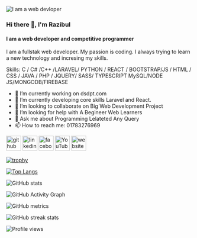 ![I am a web devloper](https://media.licdn.com/dms/image/C5616AQHQLHNULqhPfA/profile-displaybackgroundimage-shrink_200_800/0/1660924050559?e=2147483647&v=beta&t=9-VAyoWTyGWMu5n5iUKcWSmj0i3Expue4Dl2GVxmO7M)
### Hi there 👋, I'm Razibul 
#### I am a web developer and competitive programmer


I am a fullstak web developer. My passion is coding. I always trying to learn a new technology and incresing my skills.

Skills: C / C# /C++ /LARAVEL/ PYTHON / REACT / BOOTSTRAP/JS / HTML / CSS / JAVA / PHP / JQUERY/ SASS/ TYPESCRIPT MySQL/NODE JS/MONGODB/FIREBASE

- 🔭 I’m currently working on dsdpt.com 
- 🌱 I’m currently developing core skills Laravel and React. 
- 👯 I’m looking to collaborate on Big Web  Development Project  
- 🤔 I’m looking for help with A Begineer Web Learners 
- 💬 Ask me about Programming Lelateted Any Query  
- 📫 How to reach me: 01783276969 


[<img src='https://cdn.jsdelivr.net/npm/simple-icons@3.0.1/icons/github.svg' alt='github' height='40'>](https://github.com/razibul-649)  [<img src='https://cdn.jsdelivr.net/npm/simple-icons@3.0.1/icons/linkedin.svg' alt='linkedin' height='40'>](https://www.linkedin.com/in/md-razibul-islam-736532175/)  [<img src='https://cdn.jsdelivr.net/npm/simple-icons@3.0.1/icons/facebook.svg' alt='facebook' height='40'>](https://www.facebook.com/mdrazibul.islam.399)  [<img src='https://cdn.jsdelivr.net/npm/simple-icons@3.0.1/icons/youtube.svg' alt='YouTube' height='40'>](https://www.youtube.com/channel/zerotoinfinity)  [<img src='https://cdn.jsdelivr.net/npm/simple-icons@3.0.1/icons/icloud.svg' alt='website' height='40'>](https://hiamrazibulislamprotfolio.on.drv.tw/sajib/)  

[![trophy](https://github-profile-trophy.vercel.app/?username=razibul-649)](https://github.com/ryo-ma/github-profile-trophy)

[![Top Langs](https://github-readme-stats.vercel.app/api/top-langs/?username=razibul-649)](https://github.com/anuraghazra/github-readme-stats)

![GitHub stats](https://github-readme-stats.vercel.app/api?username=razibul-649&show_icons=true&count_private=true)  

![GitHub Activity Graph](https://activity-graph.herokuapp.com/graph?username=razibul-649)  

![GitHub metrics](https://metrics.lecoq.io/razibul-649)  

![GitHub streak stats](https://github-readme-streak-stats.herokuapp.com/?user=razibul-649)  

![Profile views](https://gpvc.arturio.dev/razibul-649)  
